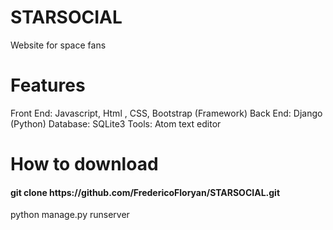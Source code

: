 # STARSOCIAL
Website for space fans
# Features
Front End:
Javascript, Html , CSS, Bootstrap (Framework)
Back End:
Django (Python)
Database:
SQLite3
Tools:
Atom text editor

<html>
<h1>How to download</h1>
  <h4> git clone https://github.com/FredericoFloryan/STARSOCIAL.git </h4>
  python manage.py runserver
